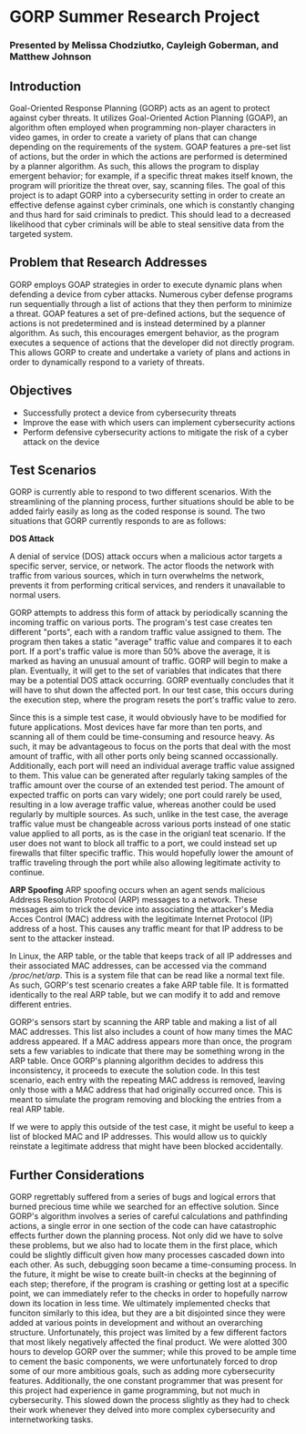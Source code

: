 # GORP Summer Research Project
### Presented by Melissa Chodziutko, Cayleigh Goberman, and Matthew Johnson

## Introduction
Goal-Oriented Response Planning (GORP) acts as an agent to protect against cyber threats. It utilizes Goal-Oriented Action Planning (GOAP), an algorithm often employed when programming non-player characters in video games, in order to create a variety of plans that can change depending on the requirements of the system. GOAP features a pre-set list of actions, but the order in which the actions are performed is determined by a planner algorithm. As such, this allows the program to display emergent behavior; for example, if a specific threat makes itself known, the program will prioritize the threat over, say, scanning files. The goal of this project is to adapt GORP into a cybersecurity setting in order to create an effective defense against cyber criminals, one which is constantly changing and thus hard for said criminals to predict. This should lead to a decreased likelihood that cyber criminals will be able to steal sensitive data from the targeted system.

## Problem that Research Addresses
GORP employs GOAP strategies in order to execute dynamic plans when defending a device from cyber attacks. Numerous cyber defense programs run sequentially through a list of actions that they then perform to minimize a threat. GOAP features a set of pre-defined actions, but the sequence of actions is not predetermined and is instead determined by a planner algorithm. As such, this encourages emergent behavior, as the program executes a sequence of actions that the developer did not directly program. This allows GORP to create and undertake a variety of plans and actions in order to dynamically respond to a variety of threats.

## Objectives
- Successfully protect a device from cybersecurity threats
- Improve the ease with which users can implement cybersecurity actions
- Perform defensive cybersecurity actions to mitigate the risk of a cyber attack on the device

## Test Scenarios
GORP is currently able to respond to two different scenarios. With the streamlining of the planning process, further situations should be able to be added fairly easily as long as the coded response is sound. The two situations that GORP currently responds to are as follows:

**DOS Attack**

A denial of service (DOS) attack occurs when a malicious actor targets a specific server, service, or network. The actor floods the network with traffic from various sources, which in turn overwhelms the network, prevents it from performing critical services, and renders it unavailable to normal users.

GORP attempts to address this form of attack by periodically scanning the incoming traffic on various ports. The program's test case creates ten different "ports", each with a random traffic value assigned to them. The program then takes a static "average" traffic value and compares it to each port. If a port's traffic value is more than 50% above the average, it is marked as having an unusual amount of traffic. GORP will begin to make a plan. Eventually, it will get to the set of variables that indicates that there may be a potential DOS attack occurring. GORP eventually concludes that it will have to shut down the affected port. In our test case, this occurs during the execution step, where the program resets the port's traffic value to zero. 

Since this is a simple test case, it would obviously have to be modified for future applications. Most devices have far more than ten ports, and scanning all of them could be time-consuming and resource heavy. As such, it may be advantageous to focus on the ports that deal with the most amount of traffic, with all other ports only being scanned occassionally. Additionally, each port will need an individual average traffic value assigned to them. This value can be generated after regularly taking samples of the traffic amount over the course of an extended test period. The amount of expected traffic on ports can vary widely; one port could rarely be used, resulting in a low average traffic value, whereas another could be used regularly by multiple sources. As such, unlike in the test case, the average traffic value must be changeable across various ports instead of one static value applied to all ports, as is the case in the origianl teat scenario. If the user does not want to block all traffic to a port, we could instead set up firewalls that filter specific traffic. This would hopefully lower the amount of traffic traveling through the port while also allowing legitimate activity to continue.


**ARP Spoofing**
ARP spoofing occurs when an agent sends malicious Address Resolution Protocol (ARP) messages to a network. These messages aim to trick the device into associating the attacker's Media Acces Control (MAC) address with the legitimate Internet Protocol (IP) address of a host. This causes any traffic meant for that IP address to be sent to the attacker instead. 

In Linux, the ARP table, or the table that keeps track of all IP addresses and their associated MAC addresses, can be accessed via the command */proc/net/arp*. This is a system file that can be read like a normal text file. As such, GORP's test scenario creates a fake ARP table file. It is formatted identically to the real ARP table, but we can modify it to add and remove different entries. 

GORP's sensors start by scanning the ARP table and making a list of all MAC addresses. This list also includes a count of how many times the MAC address appeared. If a MAC address appears more than once, the program sets a few variables to indicate that there may be something wrong in the ARP table. Once GORP's planning algorithm decides to address this inconsistency, it proceeds to execute the solution code. In this test scenario, each entry with the repeating MAC address is removed, leaving only those with a MAC address that had originally occurred once. This is meant to simulate the program removing and blocking the entries from a real ARP table. 

If we were to apply this outside of the test case, it might be useful to keep a list of blocked MAC and IP addresses. This would allow us to quickly reinstate a legitimate address that might have been blocked accidentally.


## Further Considerations
GORP regrettably suffered from a series of bugs and logical errors that burned precious time while we searched for an effective solution. Since GORP's algorithm involves a series of careful calculations and pathfinding actions, a single error in one section of the code can have catastrophic effects further down the planning process. Not only did we have to solve these problems, but we also had to locate them in the first place, which could be slightly difficult given how many processes cascaded down into each other. As such, debugging soon became a time-consuming process. In the future, it might be wise to create built-in checks at the beginning of each step; therefore, if the program is crashing or getting lost at a specific point, we can immediately refer to the checks in order to hopefully narrow down its location in less time. We ultimately implemented checks that funciton similarly to this idea, but they are a bit disjointed since they were added at various points in development and without an overarching structure.
Unfortunately, this project was limited by a few different factors that most likely negatively affected the final product. We were alotted 300 hours to develop GORP over the summer; while this proved to be ample time to cement the basic components, we were unfortunately forced to drop some of our more ambitious goals, such as adding more cybersecurity features. Additionally, the one constant programmer that was present for this project had experience in game programming, but not much in cybersecurity. This slowed down the process slightly as they had to check their work whenever they delved into more complex cybersecurity and internetworking tasks.
